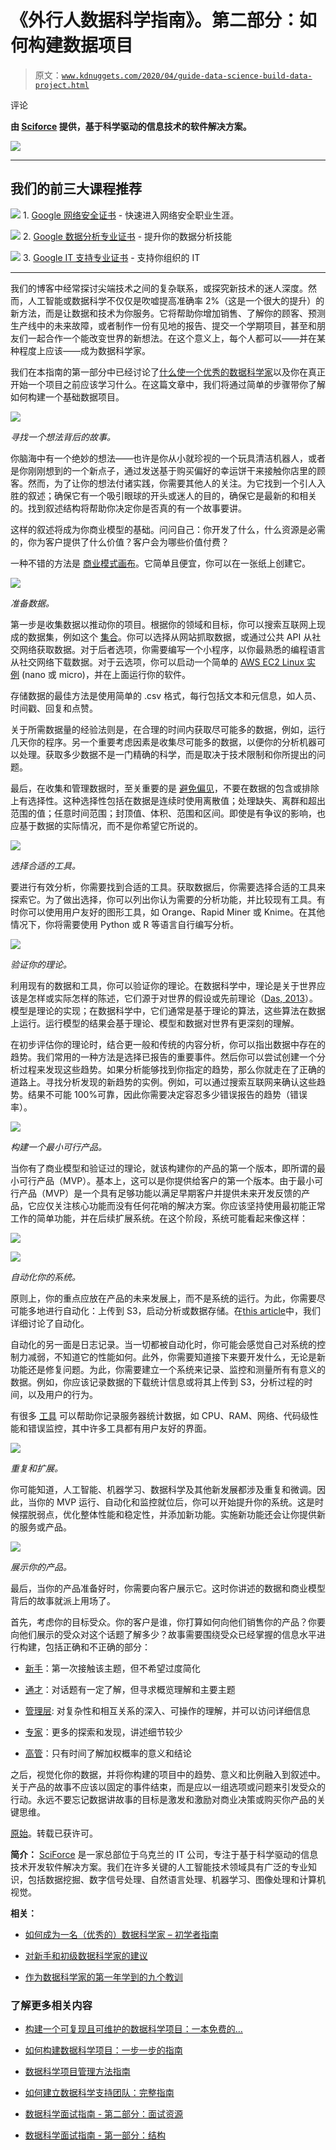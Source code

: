 # 《外行人数据科学指南》。第二部分：如何构建数据项目

> 原文：[`www.kdnuggets.com/2020/04/guide-data-science-build-data-project.html`](https://www.kdnuggets.com/2020/04/guide-data-science-build-data-project.html)

评论

**由 [Sciforce](https://sciforce.solutions/) 提供，基于科学驱动的信息技术的软件解决方案。**

![](img/f4a9c428eb294a028035505ef01858e0.png)

* * *

## 我们的前三大课程推荐

![](img/0244c01ba9267c002ef39d4907e0b8fb.png) 1\. [Google 网络安全证书](https://www.kdnuggets.com/google-cybersecurity) - 快速进入网络安全职业生涯。

![](img/e225c49c3c91745821c8c0368bf04711.png) 2\. [Google 数据分析专业证书](https://www.kdnuggets.com/google-data-analytics) - 提升你的数据分析技能

![](img/0244c01ba9267c002ef39d4907e0b8fb.png) 3\. [Google IT 支持专业证书](https://www.kdnuggets.com/google-itsupport) - 支持你组织的 IT

* * *

我们的博客中经常探讨尖端技术之间的复杂联系，或探究新技术的迷人深度。然而，人工智能或数据科学不仅仅是吹嘘提高准确率 2%（这是一个很大的提升）的新方法，而是让数据和技术为你服务。它将帮助你增加销售、了解你的顾客、预测生产线中的未来故障，或者制作一份有见地的报告、提交一个学期项目，甚至和朋友们一起合作一个能改变世界的新想法。在这个意义上，每个人都可以——并在某种程度上应该——成为数据科学家。

我们在本指南的第一部分中已经讨论了[什么使一个优秀的数据科学家](https://www.kdnuggets.com/2019/10/good-data-scientist-beginner-guide.html)以及你在真正开始一个项目之前应该学习什么。在这篇文章中，我们将通过简单的步骤带你了解如何构建一个基础数据项目。

![](img/9573d8a175564c497bf4d8c7d2b73fc1.png)

*寻找一个想法背后的故事。*

你脑海中有一个绝妙的想法——也许是你从小就珍视的一个玩具清洁机器人，或者是你刚刚想到的一个新点子，通过发送基于购买偏好的幸运饼干来接触你店里的顾客。然而，为了让你的想法付诸实践，你需要其他人的关注。为它找到一个引人入胜的叙述；确保它有一个吸引眼球的开头或迷人的目的，确保它是最新的和相关的。找到叙述结构将帮助你决定你是否真的有一个故事要讲。

这样的叙述将成为你商业模型的基础。问问自己：你开发了什么，什么资源是必需的，你为客户提供了什么价值？客户会为哪些价值付费？

一种不错的方法是 [商业模式画布](https://en.wikipedia.org/wiki/Business_Model_Canvas)。它简单且便宜，你可以在一张纸上创建它。

![](img/9596f265983c46f570e81bc665fa976c.png)

*准备数据。*

第一步是收集数据以推动你的项目。根据你的领域和目标，你可以搜索互联网上现成的数据集，例如这个 [集合](https://www.springboard.com/blog/free-public-data-sets-data-science-project/)。你可以选择从网站抓取数据，或通过公共 API 从社交网络获取数据。对于后者选项，你需要编写一个小程序，以你最熟悉的编程语言从社交网络下载数据。对于云选项，你可以启动一个简单的 [AWS EC2 Linux 实例](https://docs.aws.amazon.com/AWSEC2/latest/UserGuide/EC2_GetStarted.html) (nano 或 micro)，并在上面运行你的软件。

存储数据的最佳方法是使用简单的 .csv 格式，每行包括文本和元信息，如人员、时间戳、回复和点赞。

关于所需数据量的经验法则是，在合理的时间内获取尽可能多的数据，例如，运行几天你的程序。另一个重要考虑因素是收集尽可能多的数据，以便你的分析机器可以处理。获取多少数据不是一门精确的科学，而是取决于技术限制和你所提出的问题。

最后，在收集和管理数据时，至关重要的是 [避免偏见](http://www.nytimes.com/interactive/2012/11/02/us/politics/paths-to-the-white-house.html?_r=0)，不要在数据的包含或排除上有选择性。这种选择性包括在数据是连续时使用离散值；处理缺失、离群和超出范围的值；任意时间范围；封顶值、体积、范围和区间。即使是有争议的影响，也应基于数据的实际情况，而不是你希望它所说的。

![](img/9cd95b24349af0cd8d8b8c2a85564769.png)

*选择合适的工具。*

要进行有效分析，你需要找到合适的工具。获取数据后，你需要选择合适的工具来探索它。为了做出选择，你可以列出你认为需要的分析功能，并比较现有工具。有时你可以使用用户友好的图形工具，如 Orange、Rapid Miner 或 Knime。在其他情况下，你将需要使用 Python 或 R 等语言自行编写分析。

![](img/67743658fe6cad922a50a0c0b3009547.png)

*验证你的理论。*

利用现有的数据和工具，你可以验证你的理论。在数据科学中，理论是关于世界应该是怎样或实际怎样的陈述，它们源于对世界的假设或先前理论（[Das, 2013](https://srdas.github.io/Papers/DSA_Book.pdf)）。模型是理论的实现；在数据科学中，它们通常是基于理论的算法，这些算法在数据上运行。运行模型的结果会基于理论、模型和数据对世界有更深刻的理解。

在初步评估你的理论时，结合更一般和传统的内容分析，你可以指出数据中存在的趋势。我们常用的一种方法是选择已报告的重要事件。然后你可以尝试创建一个分析过程来发现这些趋势。如果分析能够找到你指定的趋势，那么你就走在了正确的道路上。寻找分析发现的新趋势的实例。例如，可以通过搜索互联网来确认这些趋势。结果不可能 100%可靠，因此你需要决定容忍多少错误报告的趋势（错误率）。

![](img/401c43ffb6f3fa72c372d6b307bf5bb8.png)

*构建一个最小可行产品。*

当你有了商业模型和验证过的理论，就该构建你的产品的第一个版本，即所谓的最小可行产品（MVP）。基本上，这可以是你提供给客户的第一个版本。由于最小可行产品（MVP）是一个具有足够功能以满足早期客户并提供未来开发反馈的产品，它应仅关注核心功能而没有任何花哨的解决方案。你应该坚持使用最初能正常工作的简单功能，并在后续扩展系统。在这个阶段，系统可能看起来像这样：

![](img/03002524b564c55e4f4409120d2392e5.png)

![](img/4aa0460f936b81c257a55dae348884bd.png)

*自动化你的系统。*

原则上，你的重点应放在产品的未来发展上，而不是系统的运行。为此，你需要尽可能多地进行自动化：上传到 S3，启动分析或数据存储。在[this article](https://medium.com/sciforce/automation-in-it-31550abbda41)中，我们详细讨论了自动化。

自动化的另一面是日志记录。当一切都被自动化时，你可能会感觉自己对系统的控制力减弱，不知道它的性能如何。此外，你需要知道接下来要开发什么，无论是新功能还是修复问题。为此，你需要建立一个系统来记录、监控和测量所有有意义的数据。例如，你应该记录数据的下载统计信息或将其上传到 S3，分析过程的时间，以及用户的行为。

有很多 [工具](https://stackify.com/best-log-management-tools/) 可以帮助你记录服务器统计数据，如 CPU、RAM、网络、代码级性能和错误监控，其中许多工具都有用户友好的界面。

![](img/2f19315e0c6c8d35b89137def3d62481.png)

*重复和扩展。*

你可能知道，人工智能、机器学习、数据科学及其他新发展都涉及重复和微调。因此，当你的 MVP 运行、自动化和监控就位后，你可以开始提升你的系统。这是时候摆脱弱点，优化整体性能和稳定性，并添加新功能。实施新功能还会让你提供新的服务或产品。

![](img/f82ecba9d8ced30ecea8cab1a213351b.png)

*展示你的产品。*

最后，当你的产品准备好时，你需要向客户展示它。这时你讲述的数据和商业模型背后的故事就派上用场了。

首先，考虑你的目标受众。你的客户是谁，你打算如何向他们销售你的产品？你要向他们展示的受众对这个话题了解多少？故事需要围绕受众已经掌握的信息水平进行构建，包括正确和不正确的部分：

+   [新手](http://www.visual-literacy.org/periodic_table/periodic_table.html)：第一次接触该主题，但不希望过度简化

+   [通才](https://vimeo.com/6437816#at=0)：对话题有一定了解，但寻求概览理解和主要主题

+   [管理层](http://www.flickr.com/photos/densitydesign/3409542518/sizes/l/in/photostream/): 对复杂性和相互关系的深入、可操作的理解，并可以访问详细信息

+   [专家](http://web.mit.edu/hdenny/Public/blog%20post%20images/DataGovScreenshot_blog.jpg)：更多的探索和发现，讲述细节较少

+   [高管](https://hbr.org/resources/images/article_assets/2011/11/BI_dashboard_example.jpg)：只有时间了解加权概率的意义和结论

之后，视觉化你的数据，并将你构建的项目中的趋势、意义和比例融入到叙述中。关于产品的故事不应该以固定的事件结束，而是应以一组选项或问题来引发受众的行动。永远不要忘记数据讲故事的目标是激发和激励对商业决策或购买你产品的关键思维。

[原始](https://medium.com/sciforce/a-laymans-guide-to-data-science-part-2-how-to-build-a-data-project-58237a78860e)。转载已获许可。

**简介：** [SciForce](https://sciforce.solutions) 是一家总部位于乌克兰的 IT 公司，专注于基于科学驱动的信息技术开发软件解决方案。我们在许多关键的人工智能技术领域具有广泛的专业知识，包括数据挖掘、数字信号处理、自然语言处理、机器学习、图像处理和计算机视觉。

**相关：**

+   [如何成为一名（优秀的）数据科学家 – 初学者指南](https://www.kdnuggets.com/2019/10/good-data-scientist-beginner-guide.html)

+   [对新手和初级数据科学家的建议](https://www.kdnuggets.com/2019/11/advice-new-junior-data-scientists.html)

+   [作为数据科学家的第一年学到的九个教训](https://www.kdnuggets.com/2020/03/nine-lessons-first-year-data-scientist.html)

### 了解更多相关内容

+   [构建一个可复现且可维护的数据科学项目：一本免费的…](https://www.kdnuggets.com/2022/08/free-book-build-reproducible-maintainable-data-science-project.html)

+   [如何构建数据科学项目：一步一步的指南](https://www.kdnuggets.com/2022/05/structure-data-science-project-stepbystep-guide.html)

+   [数据科学项目管理方法指南](https://www.kdnuggets.com/2023/07/guide-data-science-project-management-methodologies.html)

+   [如何建立数据科学支持团队：完整指南](https://www.kdnuggets.com/2022/10/build-data-science-enablement-team-complete-guide.html)

+   [数据科学面试指南 - 第二部分：面试资源](https://www.kdnuggets.com/2022/04/data-science-interview-guide-part-2-interview-resources.html)

+   [数据科学面试指南 - 第一部分：结构](https://www.kdnuggets.com/2022/04/data-science-interview-guide-part-1-structure.html)
